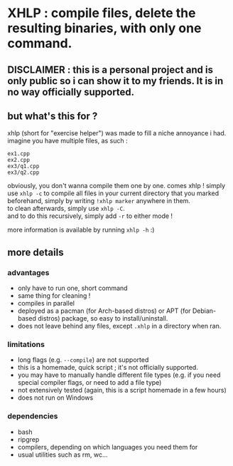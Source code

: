 # XHLP : compile files, delete the resulting binaries, with only one command.

## **DISCLAIMER** : this is a personal project and is only public so i can show it to my friends. It is in no way officially supported.

## but what's this for ?

xhlp (short for "exercise helper") was made to fill a niche annoyance i had. imagine you have multiple files, as such :

```text
ex1.cpp
ex2.cpp
ex3/q1.cpp
ex3/q2.cpp
```

obviously, you don't wanna compile them one by one. comes xhlp ! simply use `xhlp -c` to compile all files in your current directory that you marked beforehand, simply by writing `!xhlp marker` anywhere in them.  
to clean afterwards, simply use `xhlp -C`.  
and to do this recursively, simply add `-r` to either mode !

more information is available by running `xhlp -h` :)

## more details

### advantages

- only have to run one, short command
- same thing for cleaning !
- compiles in parallel
- deployed as a pacman (for Arch-based distros) or APT (for Debian-based distros) package, so easy to install/uninstall.
- does not leave behind any files, except `.xhlp` in a directory when ran.

### limitations

- long flags (e.g. `--compile`) are not supported
- this is a homemade, quick script ; it's not officially supported.
- you may have to manually handle different file types (e.g. if you need special compiler flags, or need to add a file type)
- not extensively tested (again, this is a script homemade in a few hours)
- does not run on Windows

### dependencies

- bash
- ripgrep
- compilers, depending on which languages you need them for
- usual utilities such as rm, wc...


